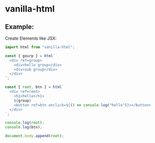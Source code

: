 # vanilla-html

## Example:

Create Elements like JSX:

```js
import html from "vanilla-html";

const { gourp } = html`
  <div ref=group>
    <div>hello group</div>
    <div>sub group</div>
  </div>
`;

const { root, btn } = html`
  <div ref=root>
    <h1>hello</h1>
    ${group}
    <button ref=btn onclick=${() => console.log("hello")}></button>
  </div>
`;

console.log(root);
console.log(btn);

document.body.append(root);
```
